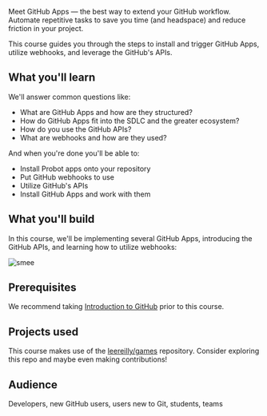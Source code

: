 Meet GitHub Apps — the best way to extend your GitHub workflow. Automate repetitive tasks to save you time (and headspace) and reduce friction in your project.


This course guides you through the steps to install and trigger GitHub Apps, utilize webhooks, and leverage the GitHub's APIs. 

## What you'll learn

We'll answer common questions like:
- What are GitHub Apps and how are they structured?
- How do GitHub Apps fit into the SDLC and the greater ecosystem?
- How do you use the GitHub APIs?
- What are webhooks and how are they used?

And when you're done you'll be able to:
- Install Probot apps onto your repository
- Put GitHub webhooks to use
- Utilize GitHub's APIs
- Install GitHub Apps and work with them


## What you'll build
In this course, we'll be implementing several GitHub Apps, introducing the GitHub APIs, and learning how to utilize webhooks:

![smee](https://user-images.githubusercontent.com/57373296/75803842-125a6380-5d4d-11ea-9bef-8b317d1ab300.gif)


## Prerequisites
We recommend taking [Introduction to GitHub](https://lab.github.com/githubtraining/introduction-to-github) prior to this course. 

## Projects used
This course makes use of the [leereilly/games](https://github.com/leereilly/games) repository.  Consider exploring this repo and maybe even making contributions!


## Audience

Developers, new GitHub users, users new to Git, students, teams
